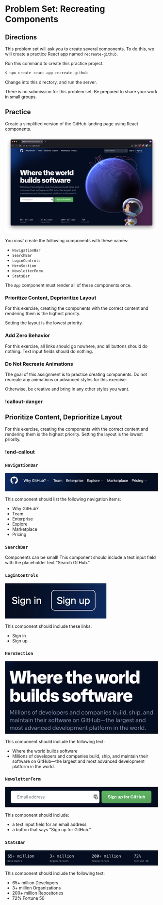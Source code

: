# Problem Set: Recreating Components

## Directions

This problem set will ask you to create several components. To do this, we will create a practice React app named `recreate-github`.

Run this command to create this practice project.

```bash
$ npx create-react-app recreate-github
```

Change into this directory, and run the server.

There is no submission for this problem set. Be prepared to share your work in small groups.

## Practice

Create a simplified version of the GitHub landing page using React components.

![](../assets/react-components/problem-set_recreating-components_landing.png)

You _must_ create the following components with these names:

- `NavigationBar`
- `SearchBar`
- `LoginControls`
- `HeroSection`
- `NewsletterForm`
- `StatsBar`

The `App` component must render all of these components once.

### Prioritize Content, Deprioritize Layout

For this exercise, creating the components with the correct content and rendering them is the highest priority.

Setting the layout is the lowest priority.

### Add Zero Behavior

For this exercise, all links should go nowhere, and all buttons should do nothing. Text input fields should do nothing.

### Do Not Recreate Animations

The goal of this assignment is to practice creating components. Do not recreate any animations or advanced styles for this exercise.

Otherwise, be creative and bring in any other styles you want.

<!-- Simon Note: I want to emphasize it, so here's some straight-up repetition! -->
### !callout-danger

## Prioritize Content, Deprioritize Layout

For this exercise, creating the components with the correct content and rendering them is the highest priority. Setting the layout is the lowest priority.

### !end-callout

### `NavigationBar`

![](../assets/react-components/problem-set_recreating-components_navigationbar.png)

This component should list the following navigation items:

- Why GitHub?
- Team
- Enterprise
- Explore
- Marketplace
- Pricing

### `SearchBar`

Components can be small! This component should include a text input field with the placeholder text "Search GitHub."

### `LoginControls`

![](../assets/react-components/problem-set_recreating-components_logincontrols.png)

This component should include these links:

- Sign in
- Sign up

### `HeroSection`

![](../assets/react-components/problem-set_recreating-components_herosection.png)

This component should include the following text:

- Where the world builds software 
- Millions of developers and companies build, ship, and maintain their software on GitHub—the largest and most advanced development platform in the world.

### `NewsletterForm`

![](../assets/react-components/problem-set_recreating-components_newsletterform.png)

This component should include:

- a text input field for an email address
- a button that says "Sign up for GitHub."

### `StatsBar`

![](../assets/react-components/problem-set_recreating-components_statsbar.png)

This component should include the following text:

- 65+ million Developers
- 3+ million Organizations
- 200+ million Repositories
- 72% Fortune 50
